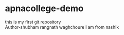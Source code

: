# apnacollege-demo
this is my first git repository<br>
Author-shubham rangnath waghchoure
I am from nashik
